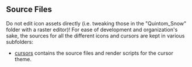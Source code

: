 ## Source Files

Do not edit icon assets directly (i.e. tweaking those in the "Quintom_Snow" folder with a raster editor)! For ease of development and organization's sake, the sources for all the different icons and cursors are kept in various subfolders: 

 - [cursors](./cursors) contains the source files and render scripts for the cursor theme.
